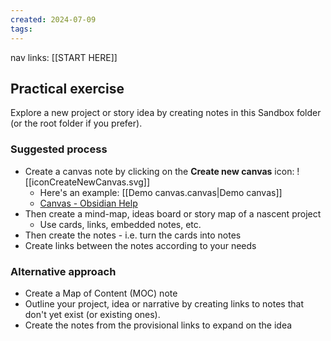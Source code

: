 ```yaml
---
created: 2024-07-09
tags:
---
```

nav links: [[START HERE]]

## Practical exercise

Explore a new project or story idea by creating notes in this Sandbox folder (or the root folder if you prefer).

### Suggested process

- Create a canvas note by clicking on the **Create new canvas** icon: ![[iconCreateNewCanvas.svg]]
    - Here's an example: [[Demo canvas.canvas|Demo canvas]]
    - [Canvas - Obsidian Help](https://help.obsidian.md/Plugins/Canvas)
- Then create a mind-map, ideas board or story map of a nascent project
    - Use cards, links, embedded notes, etc.
- Then create the notes - i.e. turn the cards into notes
- Create links between the notes according to your needs

### Alternative approach

- Create a Map of Content (MOC) note
- Outline your project, idea or narrative by creating links to notes that don't yet exist (or existing ones).
- Create the notes from the provisional links to expand on the idea


